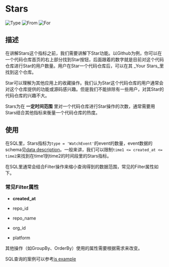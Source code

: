 # Stars

![Type](https://img.shields.io/badge/类型-指标-blue) ![From](https://img.shields.io/badge/来自-X--lab-blue) ![For](https://img.shields.io/badge/用于-项目/开发者-blue)

## 描述

在讲解Stars这个指标之前，我们需要讲解下Star功能。以Github为例，你可以在一个代码仓库首页的右上部分找到Star按钮，后面跟着的数字就是目前对这个代码仓库进行Star的用户数量。用户在Star一个代码仓库后，可以在其 _Your Stars_里找到这个仓库。

Star可以理解为其他应用上的收藏操作。我们认为Star这个代码仓库的用户通常会对这个仓库提供的功能或源码感兴趣。但是我们不能排除有一些用户，对其Star的代码仓库的兴趣不大。

Stars为在 **一定时间范围** 里对一个代码仓库进行Star操作的次数，通常需要用Stars结合其他指标来衡量一个代码仓库的热度。

## 使用

在SQL里，Stars指标为`type = 'WatchEvent'`的event的数量，event数据的schema见[data description](https://github.com/X-lab2017/open-digger/blob/master/docs/assets/data_description.csv)。一般来讲，我们可以限制`time1 <= created_at <= time2`来找到在time1到time2的时间段里的Stars指标。

在SQL里通常会结合Filter操作来缩小查询得到的数据范围，常见的Filter属性如下。

### 常见Filter属性

 - **created_at**

 - repo_id

 - repo_name

 - org_id

 - platform

其他操作（如GroupBy、OrderBy）使用的属性需要根据需求来改变。

SQL查询的案例可以参考[js example](https://github.com/X-lab2017/open-digger/blob/master/src/metrics/metrics.ts#L15)
